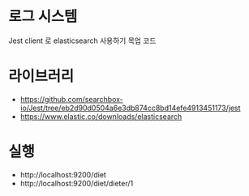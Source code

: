 # 로그 시스템 
Jest client 로 elasticsearch 사용하기 목업 코드 

# 라이브러리
- https://github.com/searchbox-io/Jest/tree/eb2d90d0504a6e3db874cc8bd14efe4913451173/jest  
- https://www.elastic.co/downloads/elasticsearch  

# 실행
- http://localhost:9200/diet  
- http://localhost:9200/diet/dieter/1   
